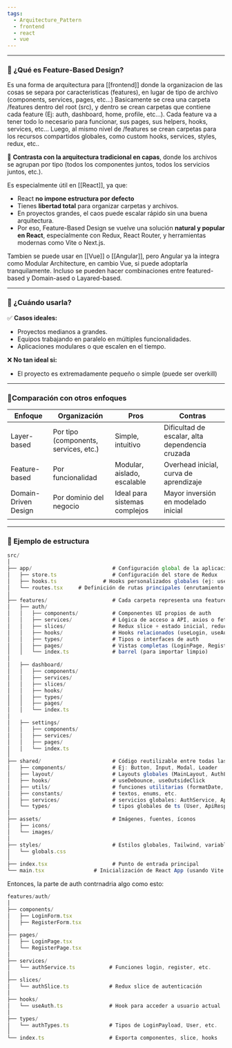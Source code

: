 ```yaml
---
tags:
  - Arquitecture_Pattern
  - frontend
  - react
  - vue
---
```


---
### 📌 ¿Qué es Feature-Based Design?

Es una forma de arquitectura para [[frontend]] donde la organizacion de las cosas se separa por caracteristicas (features), en lugar de tipo de archivo (components, services, pages, etc...)
Basicamente se crea una carpeta /features dentro del root (src), y dentro se crean carpetas que contiene cada feature (Ej: auth, dashboard, home, profile, etc...). Cada feature va a tener todo lo necesario para funcionar, sus pages, sus helpers, hooks, services, etc...
Luego, al mismo nivel de /features se crean carpetas para los recursos compartidos globales, como custom hooks, services, styles, redux, etc..

🔁 **Contrasta con la arquitectura tradicional en capas**, donde los archivos se agrupan por tipo (todos los componentes juntos, todos los servicios juntos, etc.).

Es especialmente útil en [[React]], ya que:

-  React **no impone estructura por defecto**
-  Tienes **libertad total** para organizar carpetas y archivos.
-  En proyectos grandes, el caos puede escalar rápido sin una buena arquitectura.
-  Por eso, Feature-Based Design se vuelve una solución **natural y popular en React**, especialmente con Redux, React Router, y herramientas modernas como Vite o Next.js.

Tambien se puede usar en [[Vue]]  o [[Angular]], pero Angular ya la integra como Modular Architecture,
en cambio Vue, si puede adoptarla tranquilamente. Incluso se pueden hacer combinaciones entre featured-based y Domain-ased o Layared-based.

---
### 🧭 ¿Cuándo usarla?

✅ **Casos ideales:**
- Proyectos medianos a grandes.
- Equipos trabajando en paralelo en múltiples funcionalidades.
- Aplicaciones modulares o que escalen en el tiempo.

❌ **No tan ideal si:**
- El proyecto es extremadamente pequeño o simple (puede ser overkill)

---

###  🔄Comparación con otros enfoques

| Enfoque              | Organización                          | Pros                          | Contras                                         |
| -------------------- | ------------------------------------- | ----------------------------- | ----------------------------------------------- |
| Layer-based          | Por tipo (components, services, etc.) | Simple, intuitivo             | Dificultad de escalar, alta dependencia cruzada |
| Feature-based        | Por funcionalidad                     | Modular, aislado, escalable   | Overhead inicial, curva de aprendizaje          |
| Domain-Driven Design | Por dominio del negocio               | Ideal para sistemas complejos | Mayor inversión en modelado inicial             |
|                      |                                       |                               |                                                 |

---
### 📁 Ejemplo de estructura

```ts
src/
│
├── app/                          # Configuración global de la aplicación
│   ├── store.ts                  # Configuración del store de Redux
│   ├── hooks.ts               # Hooks personalizados globales (ej: useAppDispatch)
│   └── routes.tsx     # Definición de rutas principales (enrutamiento de features)
│
├── features/                     # Cada carpeta representa una feature
│   ├── auth/
│   │   ├── components/           # Componentes UI propios de auth
│   │   ├── services/             # Lógica de acceso a API, axios o fetch
│   │   ├── slices/               # Redux slice + estado inicial, reducers, etc.
│   │   ├── hooks/                # Hooks relacionados (useLogin, useAuth)
│   │   ├── types/                # Tipos o interfaces de auth
│   │   ├── pages/                # Vistas completas (LoginPage, RegisterPage)
│   │   └── index.ts              # barrel (para importar limpio)
│
│   ├── dashboard/
│   │   ├── components/
│   │   ├── services/
│   │   ├── slices/
│   │   ├── hooks/
│   │   ├── types/
│   │   ├── pages/
│   │   └── index.ts
│
│   ├── settings/
│   │   ├── components/
│   │   ├── services/
│   │   ├── pages/
│   │   └── index.ts
│
├── shared/                       # Código reutilizable entre todas las features
│   ├── components/               # Ej: Button, Input, Modal, Loader
│   ├── layout/                   # Layouts globales (MainLayout, AuthLayout)
│   ├── hooks/                    # useDebounce, useOutsideClick
│   ├── utils/                    # funciones utilitarias (formatDate, groupBy)
│   ├── constants/                # textos, enums, etc.
│   ├── services/                 # servicios globales: AuthService, ApiClient
│   └── types/                    # tipos globales de ts (User, ApiResponse)
│
├── assets/                       # Imágenes, fuentes, íconos
│   ├── icons/
│   └── images/
│
├── styles/                       # Estilos globales, Tailwind, variables
│   └── globals.css
│
├── index.tsx                     # Punto de entrada principal
└── main.tsx                # Inicialización de React App (usando Vite por ejemplo)

```

Entonces, la parte de auth contrnadria algo como esto:

```ts
features/auth/
│
├── components/
│   ├── LoginForm.tsx
│   ├── RegisterForm.tsx
│
├── pages/
│   ├── LoginPage.tsx
│   └── RegisterPage.tsx
│
├── services/
│   └── authService.ts           # Funciones login, register, etc.
│
├── slices/
│   └── authSlice.ts             # Redux slice de autenticación
│
├── hooks/
│   └── useAuth.ts               # Hook para acceder a usuario actual
│
├── types/
│   └── authTypes.ts             # Tipos de LoginPayload, User, etc.
│
└── index.ts                     # Exporta componentes, slice, hooks
```